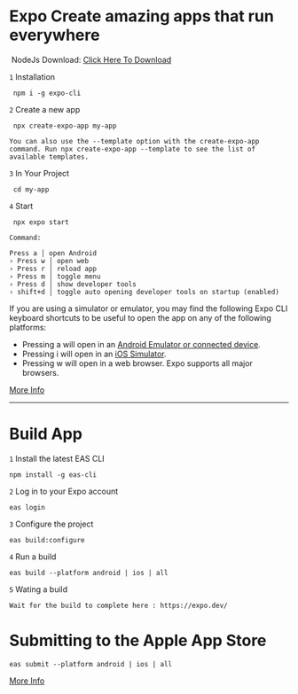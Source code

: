 # Expo Create amazing apps that run everywhere
﻿
NodeJs Download: [Click Here To Download](https://nodejs.org/download/release/v16.3.0/)

 `1`  Installation
 
	 npm i -g expo-cli
 `2` Create a new app
 
	 npx create-expo-app my-app
	 
`You can also use the --template option with the create-expo-app command. Run npx create-expo-app --template to see the list of available templates.`

`3` In Your Project

	 cd my-app
	

`4` Start

	 npx expo start


`Command:`

    Press a │ open Android
    › Press w │ open web
    › Press r │ reload app
    › Press m │ toggle menu
    › Press d │ show developer tools
    › shift+d │ toggle auto opening developer tools on startup (enabled)

If you are using a simulator or emulator, you may find the following Expo CLI keyboard shortcuts to be useful to open the app on any of the following platforms:

-   Pressing  a  will open in an  [Android Emulator or connected device](https://docs.expo.dev/workflow/android-studio-emulator/).
-   Pressing  i  will open in an  [iOS Simulator](https://docs.expo.dev/workflow/ios-simulator/).
-   Pressing  w  will open in a web browser. Expo supports all major browsers.

[More Info](https://docs.expo.dev/get-started/create-a-new-app/)

---
# Build App


`1` Install the latest EAS CLI

	npm install -g eas-cli

`2` Log in to your Expo account

	eas login


`3` Configure the project

	eas build:configure

`4` Run a build

	eas build --platform android | ios | all

`5` Wating a build

	Wait for the build to complete here : https://expo.dev/


# Submitting to the Apple App Store

	eas submit --platform android | ios | all
	
[More Info](https://docs.expo.dev/submit/introduction/)
